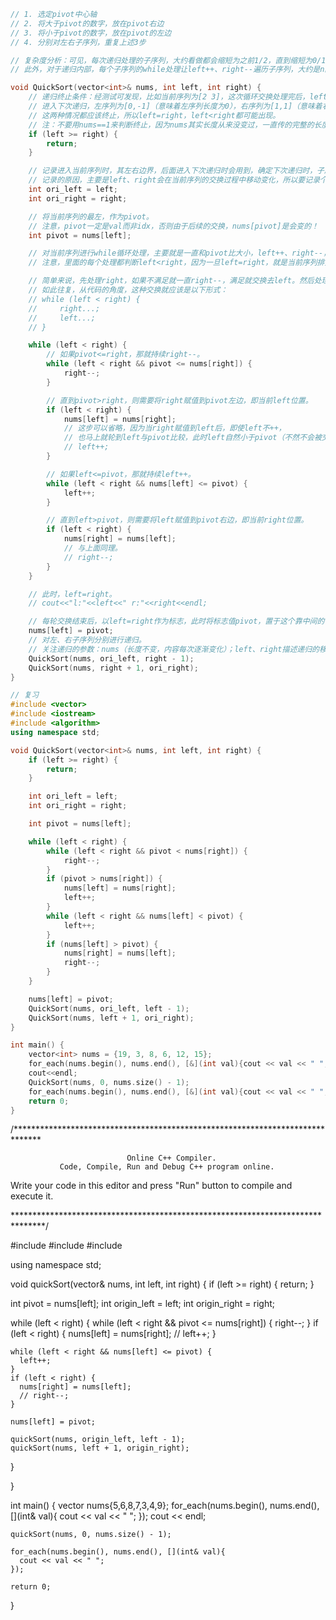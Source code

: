 ```cpp
// 1. 选定pivot中心轴
// 2. 将大于pivot的数字，放在pivot右边
// 3. 将小于pivot的数字，放在pivot的左边
// 4. 分别对左右子序列，重复上述3步

// 复杂度分析：可见，每次递归处理的子序列，大约看做都会缩短为之前1/2，直到缩短为0/1不做处理。这类似二分法的复杂度，是logn。
// 此外，对于递归内部，每个子序列的while处理让left++、right--遍历子序列，大约是n的复杂度。所以快排复杂度为：nlogn。

void QuickSort(vector<int>& nums, int left, int right) {
    // 递归终止条件：经测试可发现，比如当前序列为[2 3]，这次循环交换处理完后，left=right=0,pivot=2。
    // 进入下次递归，左序列为[0,-1]（意味着左序列长度为0），右序列为[1,1]（意味着右序列长度为1）。
    // 这两种情况都应该终止，所以left=right，left<right都可能出现。
    // 注：不要用nums==1来判断终止，因为nums其实长度从来没变过，一直传的完整的长度。只是其内容会变，传的引用进来。
    if (left >= right) {
        return;
    }

    // 记录进入当前序列时，其左右边界，后面进入下次递归时会用到，确定下次递归时，子序列的左右边界值。
    // 记录的原因，主要是left、right会在当前序列的交换过程中移动变化，所以要记录个初始不变值。
    int ori_left = left;
    int ori_right = right;

    // 将当前序列的最左，作为pivot。
    // 注意，pivot一定是val而非idx，否则由于后续的交换，nums[pivot]是会变的！
    int pivot = nums[left];

    // 对当前序列进行while循环处理，主要就是一直和pivot比大小，left++、right--，最后让left=right出循环。
    // 注意，里面的每个处理都判断left<right，因为一旦left=right，就是当前序列排完、给pivot确定位置(left or right)的时候了。

    // 简单来说，先处理right，如果不满足就一直right--，满足就交换去left。然后处理left，如果不满足就一直left++，满足就交换去right。
    // 如此往复，从代码的角度，这种交换就应该是以下形式：
    // while (left < right) {
    //     right...;
    //     left...;
    // }

    while (left < right) {
        // 如果pivot<=right，那就持续right--。
        while (left < right && pivot <= nums[right]) {
            right--;
        }

        // 直到pivot>right，则需要将right赋值到pivot左边，即当前left位置。
        if (left < right) {
            nums[left] = nums[right];
            // 这步可以省略，因为当right赋值到left后，即使left不++，
            // 也马上就轮到left与pivot比较，此时left自然小于pivot（不然不会被交换过来），就会直接left++，相当于执行了这步。
            // left++;
        }

        // 如果left<=pivot，那就持续left++。
        while (left < right && nums[left] <= pivot) {
            left++;
        }

        // 直到left>pivot，则需要将left赋值到pivot右边，即当前right位置。
        if (left < right) {
            nums[right] = nums[left];
            // 与上面同理。
            // right--;
        }
    }

    // 此时，left=right。
    // cout<<"l:"<<left<<" r:"<<right<<endl;

    // 每轮交换结束后，以left=right作为标志，此时将标志值pivot，置于这个靠中间的位置。
    nums[left] = pivot;
    // 对左、右子序列分别进行递归。
    // 关注递归的参数：nums（长度不变，内容每次逐渐变化）；left、right描述递归的移动，描述子序列的边界。
    QuickSort(nums, ori_left, right - 1);
    QuickSort(nums, right + 1, ori_right);
}

// 复习
#include <vector>
#include <iostream>
#include <algorithm>
using namespace std;

void QuickSort(vector<int>& nums, int left, int right) {
    if (left >= right) {
        return;
    }

    int ori_left = left;
    int ori_right = right;

    int pivot = nums[left];

    while (left < right) {
        while (left < right && pivot < nums[right]) {
            right--;
        }
        if (pivot > nums[right]) {
            nums[left] = nums[right];
            left++;
        }
        while (left < right && nums[left] < pivot) {
            left++;
        }
        if (nums[left] > pivot) {
            nums[right] = nums[left];
            right--;
        }
    }

    nums[left] = pivot;
    QuickSort(nums, ori_left, left - 1);
    QuickSort(nums, left + 1, ori_right);
}

int main() {
    vector<int> nums = {19, 3, 8, 6, 12, 15};
    for_each(nums.begin(), nums.end(), [&](int val){cout << val << " ";});
    cout<<endl;
    QuickSort(nums, 0, nums.size() - 1);
    for_each(nums.begin(), nums.end(), [&](int val){cout << val << " ";});
    return 0;
}
```

/******************************************************************************

                              Online C++ Compiler.
               Code, Compile, Run and Debug C++ program online.
Write your code in this editor and press "Run" button to compile and execute it.

*******************************************************************************/

#include <iostream>
#include <vector>
#include <algorithm>

using namespace std;

void quickSort(vector<int>& nums, int left, int right) {
  if (left >= right) {
    return;
  }
  
  int pivot = nums[left];
  int origin_left = left;
  int origin_right = right;
  
  while (left < right) {
    while (left < right && pivot <= nums[right]) {
      right--;
    }
    if (left < right) {
      nums[left] = nums[right];
      // left++;
    }
    
    while (left < right && nums[left] <= pivot) {
      left++;
    }
    if (left < right) {
      nums[right] = nums[left];
      // right--;
    }
    
    nums[left] = pivot;
    
    quickSort(nums, origin_left, left - 1);
    quickSort(nums, left + 1, origin_right);
  }
  
}


int main()
{
    vector<int> nums{5,6,8,7,3,4,9};
    for_each(nums.begin(), nums.end(), [](int& val){
      cout << val << " ";
    });
    cout << endl;
    
    quickSort(nums, 0, nums.size() - 1);

    for_each(nums.begin(), nums.end(), [](int& val){
      cout << val << " ";
    });
    
    return 0;
}

